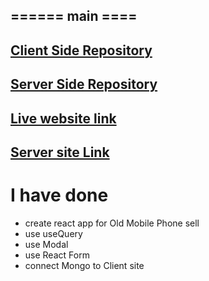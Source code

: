 
## ====== main ==== 
## [Client Side Repository](https://github.com/programming-hero-web-course-4/b612-used-products-resale-clients-side-almubin78)
## [Server Side Repository](https://github.com/programming-hero-web-course-4/b612-used-products-resale-server-side-almubin78)
## [Live website link](https://assignment-12-1ac17.web.app/)
## [Server site Link](https://assigment-12-server.vercel.app/)


# I have done
* create react app for Old Mobile Phone sell
* use useQuery
* use Modal
* use React Form
* connect Mongo to Client site
